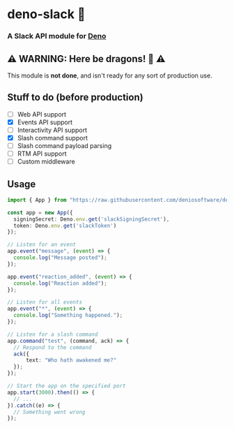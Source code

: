 # deno-slack 🦕

### A Slack API module for [Deno](https://deno.land)

## ⚠️ WARNING: Here be dragons! 🐉 ⚠️

This module is **not done**, and isn't ready for any sort of production use.

## Stuff to do (before production)

- [ ] Web API support
- [x] Events API support
- [ ] Interactivity API support
- [x] Slash command support
- [ ] Slash command payload parsing
- [ ] RTM API support
- [ ] Custom middleware

## Usage

```ts
import { App } from "https://raw.githubusercontent.com/deniosoftware/deno-slack/master/mod.ts";

const app = new App({
  signingSecret: Deno.env.get('slackSigningSecret'),
  token: Deno.env.get('slackToken')
});

// Listen for an event
app.event("message", (event) => {
  console.log("Message posted");
});

app.event("reaction_added", (event) => {
  console.log("Reaction added");
});

// Listen for all events
app.event("*", (event) => {
  console.log("Something happened.");
});

// Listen for a slash command
app.command("test", (command, ack) => {
  // Respond to the command
  ack({
      text: "Who hath awakened me?"
  });
});

// Start the app on the specified port
app.start(3000).then(() => {
  // ...
}).catch((e) => {
  // Something went wrong
});
```